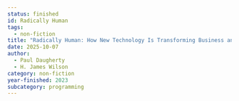 ```yaml
---
status: finished
id: Radically Human
tags:
  - non-fiction
title: "Radically Human: How New Technology Is Transforming Business and Shaping Our Future"
date: 2025-10-07
author:
  - Paul Daugherty
  - H. James Wilson
category: non-fiction
year-finished: 2023
subcategory: programming
---
```

